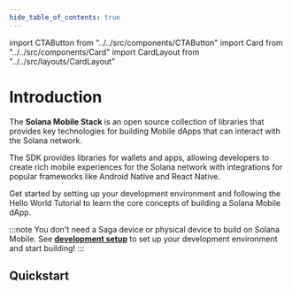 ```yaml
--- 
hide_table_of_contents: true
---
```


import CTAButton from "../../src/components/CTAButton"
import Card from "../../src/components/Card"
import CardLayout from "../../src/layouts/CardLayout"

# Introduction

The **Solana Mobile Stack** is an open source collection of libraries that provides key technologies for building Mobile dApps that can interact with the Solana network. 

The SDK provides libraries for wallets and apps, allowing developers to create rich mobile experiences for the Solana network with integrations for popular frameworks like Android Native and React Native. 

Get started by setting up your development environment and following the Hello World Tutorial to learn the core concepts of building a Solana Mobile dApp.

:::note
You don't need a Saga device or physical device to build on Solana Mobile. See [**development setup**](development_setup) to set up your development environment and start building!
:::

## Quickstart     
<CardLayout>
    <Card
        to="development_setup"
        header={{
            label: "Setup Development",
            translateId: "development-setup",
        }}
        body={{
            label: "Quickly set up your Android device and integrate your app with Mobile Wallet Adapter.",
            translateId: "development-setup-body",
        }}
    />
    <Card
        to="hello_world_tutorial"
        header={{
            label: "Hello World React Native Tutorial",
            translateId: "developer-programs",
        }}
        body={{
            label: "Learn how to write your first Solana Mobile React Native app with a step-by-step tutorial.",
            translateId: "learn-programs",
        }}
    />
    <Card
        to="../sample-apps/sample_app_overview"
        header={{
            label: "Learn Through Example Apps",
            translateId: "sample-app-collection",
        }}
        body={{
            label: "Browse through and learn from our collection of sample apps.",
            translateId: "sample-app-collection-body",
        }}
    />

</CardLayout>


##
